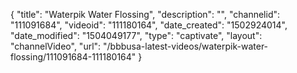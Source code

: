 {
    "title": "Waterpik Water Flossing",
    "description": "",
    "channelid": "111091684",
    "videoid": "111180164",
    "date_created": "1502924014",
    "date_modified": "1504049177",
    "type": "captivate",
    "layout": "channelVideo",
    "url": "\/bbbusa-latest-videos\/waterpik-water-flossing\/111091684-111180164"
}